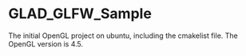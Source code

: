 # GLAD_GLFW_Sample
The initial OpenGL project on ubuntu, including the cmakelist file.
The OpenGL version is 4.5.
